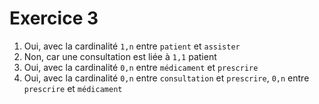 # Exercice 3

1. Oui, avec la cardinalité `1,n` entre `patient` et `assister`
2. Non, car une consultation est liée à `1,1` patient
3. Oui, avec la cardinalité `0,n` entre `médicament` et `prescrire`
4. Oui, avec la cardinalité `0,n` entre `consultation` et `prescrire`, `0,n` entre `prescrire` et `médicament`